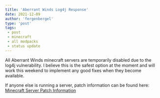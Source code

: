 ```yaml
---
title: 'Aberrant Winds Log4j Response'
date: 2021-12-09
author: 'fergenbergel'
type: 'post'
tags: 
 - post
 - minecraft
 - all modpacks
 - status update
---
```


All Aberrant Winds minecraft servers are temporarily disabled due to the log4j vulnerability. I believe this is the safest option at the moment and will work this weekend to implement any good fixes when they become available.

If anyone else is running a server, patch information can be found here: [Minecraft Server Patch Information][1]

[1]: <https://www.minecraft.net/en-us/article/important-message--security-vulnerability-java-edition> "Official Minecraft Server Patch Options"
